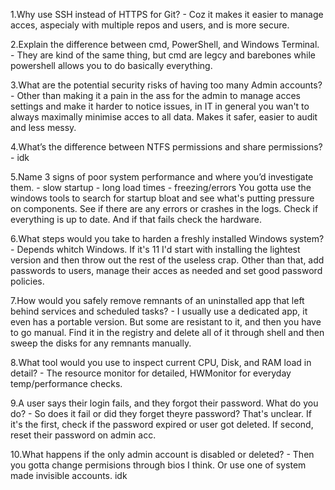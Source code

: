 1.Why use SSH instead of HTTPS for Git?
	- Coz it makes it easier to manage acces, aspecialy with multiple repos and users, and is more secure.

2.Explain the difference between cmd, PowerShell, and Windows Terminal.
	- They are kind of the same thing, but cmd are legcy and barebones while powershell allows you to do basically everything.

3.What are the potential security risks of having too many Admin accounts?
	- Other than making it a pain in the ass for the admin to manage acces settings and make it harder to notice issues, in IT in general you wan't to always maximally minimise acces to all data. Makes it safer, easier to audit and less messy.

4.What’s the difference between NTFS permissions and share permissions?
	- idk

5.Name 3 signs of poor system performance and where you’d investigate them.
	- slow startup
	- long load times
	- freezing/errors
You gotta use the windows tools to search for startup bloat and see what's putting pressure on components. See if there are any errors or crashes in the logs. Check if everything is up to date. And if that fails check the hardware.
 
6.What steps would you take to harden a freshly installed Windows system?
	- Depends whitch Windows. If it's 11 I'd start with installing the lightest version and then throw out the rest of the useless crap. Other than that, add passwords to users, manage their acces as needed and set good password policies. 

7.How would you safely remove remnants of an uninstalled app that left behind services and scheduled tasks?
	- I usually use a dedicated app, it even has a portable version. But some are resistant to it, and then you have to go manual. Find it in the registry and delete all of it through shell and then sweep the disks for any remnants manually.

8.What tool would you use to inspect current CPU, Disk, and RAM load in detail?
	- The resource monitor for detailed, HWMonitor for everyday temp/performance checks.

9.A user says their login fails, and they forgot their password. What do you do?
	- So does it fail or did they forget theyre password? That's unclear. If it's the first, check if the password expired or user got deleted. If second, reset their password on admin acc.

10.What happens if the only admin account is disabled or deleted?
	- Then you gotta change permisions through bios I think. Or use one of system made invisible accounts. idk
